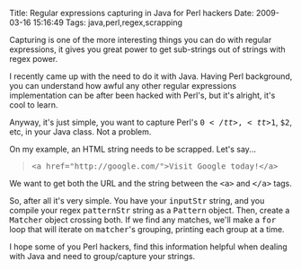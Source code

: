 Title: Regular expressions capturing in Java for Perl hackers
Date: 2009-03-16 15:16:49
Tags: java,perl,regex,scrapping

Capturing is one of the more interesting things you can do with regular expressions, it gives you great power to get sub-strings out of strings with regex power.

I recently came up with the need to do it with Java. Having Perl background, you can understand how awful any other regular expressions implementation can be after been hacked with Perl's, but it's alright, it's cool to learn.

Anyway, it's just simple, you want to capture Perl's <tt>$0</tt>, <tt>$1</tt>, <tt>$2</tt>, etc, in your Java class. Not a problem.

On my example, an HTML string needs to be scrapped. Let's say...
<blockquote><tt>&lt;a href="http://google.com/"&gt;Visit Google today!&lt;/a&gt;</tt></blockquote>
We want to get both the URL and the string between the <tt>&lt;a&gt;</tt> and <tt>&lt;/a&gt;</tt> tags.

<script src="http://gist.github.com/80065.js" type="text/javascript"></script>

So, after all it's very simple. You have your <tt>inputStr</tt> string, and you compile your regex <tt>patternStr</tt> string as a <tt>Pattern</tt> object. Then, create a <tt>Matcher</tt> object crossing both. If we find any matches, we'll make a <tt>for</tt> loop that will iterate on <tt>matcher</tt>'s grouping, printing each group at a time.

I hope some of you Perl hackers, find this information helpful when dealing with Java and need to group/capture your strings.